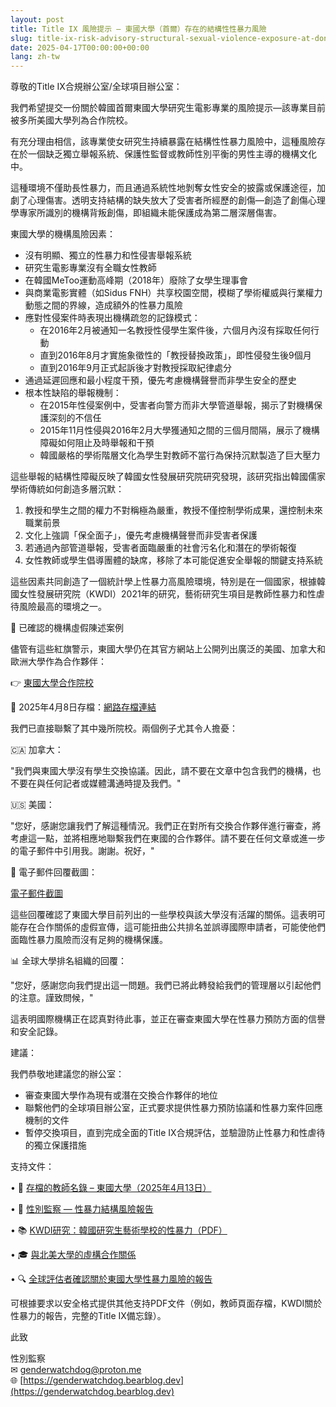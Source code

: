 ```yaml
---
layout: post
title: Title IX 風險提示 — 東國大學（首爾）存在的結構性性暴力風險
slug: title-ix-risk-advisory-structural-sexual-violence-exposure-at-dongguk-university-seoul-zh-tw
date: 2025-04-17T00:00:00+00:00
lang: zh-tw
---
```


尊敬的Title IX合規辦公室/全球項目辦公室：

我們希望提交一份關於韓國首爾東國大學研究生電影專業的風險提示—該專業目前被多所美國大學列為合作院校。

有充分理由相信，該專業使女研究生持續暴露在結構性性暴力風險中，這種風險存在於一個缺乏獨立舉報系統、保護性監督或教師性別平衡的男性主導的機構文化中。

這種環境不僅助長性暴力，而且通過系統性地剝奪女性安全的披露或保護途徑，加劇了心理傷害。透明支持結構的缺失放大了受害者所經歷的創傷—創造了創傷心理學專家所識別的機構背叛創傷，即組織未能保護成為第二層深層傷害。

東國大學的機構風險因素：

  * 沒有明顯、獨立的性暴力和性侵害舉報系統
  * 研究生電影專業沒有全職女性教師
  * 在韓國MeToo運動高峰期（2018年）廢除了女學生理事會
  * 與商業電影實體（如Sidus FNH）共享校園空間，模糊了學術權威與行業權力動態之間的界線，造成額外的性暴力風險
  * 應對性侵案件時表現出機構疏忽的記錄模式：
    * 在2016年2月被通知一名教授性侵學生案件後，六個月內沒有採取任何行動
    * 直到2016年8月才實施象徵性的「教授替換政策」，即性侵發生後9個月
    * 直到2016年9月正式起訴後才對教授採取紀律處分
  * 通過延遲回應和最小程度干預，優先考慮機構聲譽而非學生安全的歷史
  * 根本性缺陷的舉報機制：
    * 在2015年性侵案例中，受害者向警方而非大學管道舉報，揭示了對機構保護深刻的不信任
    * 2015年11月性侵與2016年2月大學獲通知之間的三個月間隔，展示了機構障礙如何阻止及時舉報和干預
    * 韓國嚴格的學術階層文化為學生對教師不當行為保持沉默製造了巨大壓力

這些舉報的結構性障礙反映了韓國女性發展研究院研究發現，該研究指出韓國儒家學術傳統如何創造多層沉默：
1. 教授和學生之間的權力不對稱極為嚴重，教授不僅控制學術成果，還控制未來職業前景
2. 文化上強調「保全面子」，優先考慮機構聲譽而非受害者保護
3. 若通過內部管道舉報，受害者面臨嚴重的社會污名化和潛在的學術報復
4. 女性教師或學生倡導團體的缺席，移除了本可能促進安全舉報的關鍵支持系統

這些因素共同創造了一個統計學上性暴力高風險環境，特別是在一個國家，根據韓國女性發展研究院（KWDI）2021年的研究，藝術研究生項目是教師性暴力和性虐待風險最高的環境之一。

🧾 已確認的機構虛假陳述案例

儘管有這些紅旗警示，東國大學仍在其官方網站上公開列出廣泛的美國、加拿大和歐洲大學作為合作夥伴：

👉 [東國大學合作院校](https://www.dongguk.edu/eng/page/554)

📎 2025年4月8日存檔：[網路存檔連結](https://web.archive.org/web/20250317141009mp_/https://www.dongguk.edu/eng/page/554)

我們已直接聯繫了其中幾所院校。兩個例子尤其令人擔憂：

🇨🇦 加拿大：

"我們與東國大學沒有學生交換協議。因此，請不要在文章中包含我們的機構，也不要在與任何記者或媒體溝通時提及我們。"

🇺🇸 美國：

"您好，感謝您讓我們了解這種情況。我們正在對所有交換合作夥伴進行審查，將考慮這一點，並將相應地聯繫我們在東國的合作夥伴。請不要在任何文章或進一步的電子郵件中引用我。謝謝。祝好，"

📸 電子郵件回覆截圖：

[電子郵件截圖](https://drive.proton.me/urls/95J0T3K37R#RBCO657BAC6a)

這些回覆確認了東國大學目前列出的一些學校與該大學沒有活躍的關係。這表明可能存在合作關係的虛假宣傳，這可能扭曲公共排名並誤導國際申請者，可能使他們面臨性暴力風險而沒有足夠的機構保護。

📊 全球大學排名組織的回覆：

"您好，感謝您向我們提出這一問題。我們已將此轉發給我們的管理層以引起他們的注意。謹致問候，"

這表明國際機構正在認真對待此事，並正在審查東國大學在性暴力預防方面的信譽和安全記錄。

建議：

我們恭敬地建議您的辦公室：

  * 審查東國大學作為現有或潛在交換合作夥伴的地位
  * 聯繫他們的全球項目辦公室，正式要求提供性暴力預防協議和性暴力案件回應機制的文件
  * 暫停交換項目，直到完成全面的Title IX合規評估，並驗證防止性暴力和性虐待的獨立保護措施



支持文件：

• 📄 [存檔的教師名錄 – 東國大學（2025年4月13日）](https://web.archive.org/web/20250413005624/https://www.dongguk.edu/eng/dandae/122#)

• 🧾 [性別監察 — 性暴力結構風險報告](https://genderwatchdog.bearblog.dev/inside-dongguk-a-decade-of-gender-inequality-and-institutional-failure-20162025/)

• 📚 [KWDI研究：韓國研究生藝術學校的性暴力（PDF）](https://drive.proton.me/urls/BAPF2DA400#4RGLR08iLFAJ)

• 🎓 [與北美大學的虛構合作關係](https://genderwatchdog.bearblog.dev/title-ix-and-fake-partnerships-dongguk-university-under-global-review/)

• 🔍 [全球評估者確認關於東國大學性暴力風險的報告](https://genderwatchdog.bearblog.dev/title-ix-and-fake-partnerships-dongguk-university-under-global-review/)

可根據要求以安全格式提供其他支持PDF文件（例如，教師頁面存檔，KWDI關於性暴力的報告，完整的Title IX備忘錄）。

此致

性別監察  
✉ [genderwatchdog@proton.me](mailto:genderwatchdog@proton.me)  
🌐 [https://genderwatchdog.bearblog.dev](https://genderwatchdog.bearblog.dev) 